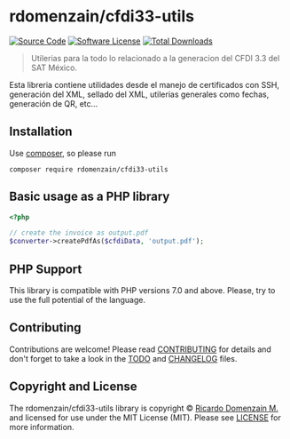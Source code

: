 # rdomenzain/cfdi33-utils

[![Source Code][badge-source]][source]
[![Software License][badge-license]][license]
[![Total Downloads][badge-downloads]][downloads]

> Utilerias para la todo lo relacionado a la generacion del CFDI 3.3 del SAT México.

Esta libreria contiene utilidades desde el manejo de certificados con SSH, generación del XML, sellado del XML, utilerias generales como fechas, generación de QR, etc...

## Installation

Use [composer](https://getcomposer.org/), so please run

```shell
composer require rdomenzain/cfdi33-utils
```

## Basic usage as a PHP library

```php
<?php

// create the invoice as output.pdf
$converter->createPdfAs($cfdiData, 'output.pdf');
```

## PHP Support

This library is compatible with PHP versions 7.0 and above.
Please, try to use the full potential of the language.

## Contributing

Contributions are welcome! Please read [CONTRIBUTING][] for details
and don't forget to take a look in the [TODO][] and [CHANGELOG][] files.

## Copyright and License

The rdomenzain/cfdi33-utils library is copyright © [Ricardo Domenzain M.](https://ddsis.com.mx/)
and licensed for use under the MIT License (MIT). Please see [LICENSE][] for more information.

[contributing]: https://github.com/rdomenzain/cfdi33-utils/blob/master/CONTRIBUTING.md
[changelog]: https://github.com/rdomenzain/cfdi33-utils/blob/master/docs/CHANGELOG.md
[todo]: https://github.com/rdomenzain/cfdi33-utils/blob/master/docs/TODO.md

[source]: https://github.com/rdomenzain/cfdi33-utils
[license]: https://github.com/rdomenzain/cfdi33-utils/blob/master/LICENSE
[downloads]: https://packagist.org/packages/rdomenzain/cfdi33-utils

[badge-source]: https://img.shields.io/badge/source-rdomenzain/cfdi33-utils-blue?style=flat-square
[badge-license]: https://img.shields.io/badge/licence-MIT-red
[badge-downloads]: https://img.shields.io/badge/downloads-%3E%20999-orange